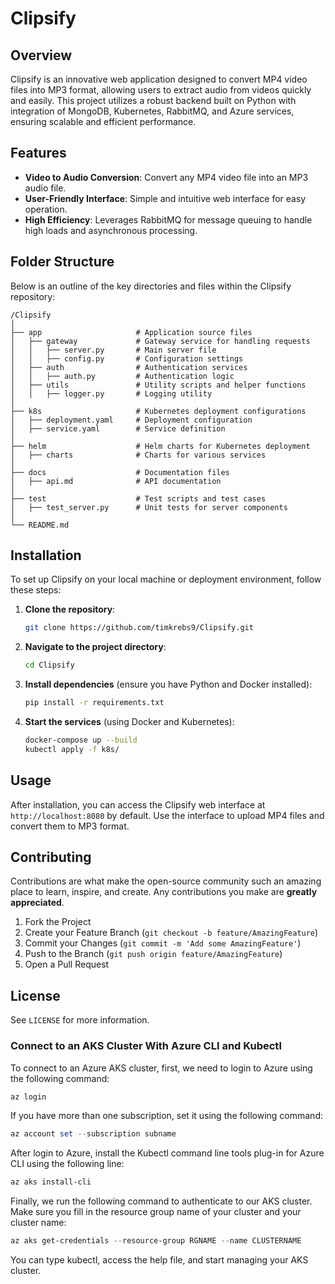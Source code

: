 # Clipsify

## Overview

Clipsify is an innovative web application designed to convert MP4 video files into MP3 format, allowing users to extract audio from videos quickly and easily. This project utilizes a robust backend built on Python with integration of MongoDB, Kubernetes, RabbitMQ, and Azure services, ensuring scalable and efficient performance.

## Features

- **Video to Audio Conversion**: Convert any MP4 video file into an MP3 audio file.
- **User-Friendly Interface**: Simple and intuitive web interface for easy operation.
- **High Efficiency**: Leverages RabbitMQ for message queuing to handle high loads and asynchronous processing.

## Folder Structure

Below is an outline of the key directories and files within the Clipsify repository:

```plaintext
/Clipsify
│
├── app                     # Application source files
│   ├── gateway             # Gateway service for handling requests
│   │   ├── server.py       # Main server file
│   │   ├── config.py       # Configuration settings
│   ├── auth                # Authentication services
│   │   ├── auth.py         # Authentication logic
│   ├── utils               # Utility scripts and helper functions
│   │   ├── logger.py       # Logging utility
│
├── k8s                     # Kubernetes deployment configurations
│   ├── deployment.yaml     # Deployment configuration
│   ├── service.yaml        # Service definition
│
├── helm                    # Helm charts for Kubernetes deployment
│   ├── charts              # Charts for various services
│
├── docs                    # Documentation files
│   ├── api.md              # API documentation
│
├── test                    # Test scripts and test cases
│   ├── test_server.py      # Unit tests for server components
│
└── README.md
```

## Installation

To set up Clipsify on your local machine or deployment environment, follow these steps:

1. **Clone the repository**:
   ```bash
   git clone https://github.com/timkrebs9/Clipsify.git
   ```

2. **Navigate to the project directory**:
   ```bash
   cd Clipsify
   ```

3. **Install dependencies** (ensure you have Python and Docker installed):
   ```bash
   pip install -r requirements.txt
   ```

4. **Start the services** (using Docker and Kubernetes):
   ```bash
   docker-compose up --build
   kubectl apply -f k8s/
   ```

## Usage

After installation, you can access the Clipsify web interface at `http://localhost:8080` by default. Use the interface to upload MP4 files and convert them to MP3 format.

## Contributing

Contributions are what make the open-source community such an amazing place to learn, inspire, and create. Any contributions you make are **greatly appreciated**.

1. Fork the Project
2. Create your Feature Branch (`git checkout -b feature/AmazingFeature`)
3. Commit your Changes (`git commit -m 'Add some AmazingFeature'`)
4. Push to the Branch (`git push origin feature/AmazingFeature`)
5. Open a Pull Request

## License

See `LICENSE` for more information.


### Connect to an AKS Cluster With Azure CLI and Kubectl


To connect to an  Azure AKS cluster, first, we need to login to  Azure using the following command:

```powershell
az login
```
If you have more than one subscription, set it using the following command:

```powershell	
az account set --subscription subname 
```
After login to Azure, install the Kubectl command line tools plug-in for Azure CLI using the following line:

```powershell	
az aks install-cli
```
Finally, we run the following command to authenticate to our AKS cluster. Make sure you fill in the resource group name of your cluster and your cluster name:

```powershell
az aks get-credentials --resource-group RGNAME --name CLUSTERNAME
```

You can type kubectl, access the help file, and start managing your AKS cluster.
